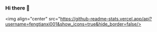 ### Hi there 👋
<img align="center" src="https://github-readme-stats.vercel.app/api?username=fengtianxi001&show_icons=true&hide_border=false/>

<!--
**fengtianxi001/fengtianxi001** is a ✨ _special_ ✨ repository because its `README.md` (this file) appears on your GitHub profile.

Here are some ideas to get you started:

- 🔭 I’m currently working on ...
- 🌱 I’m currently learning ...
- 👯 I’m looking to collaborate on ...
- 🤔 I’m looking for help with ...
- 💬 Ask me about ...
- 📫 How to reach me: ...
- 😄 Pronouns: ...
- ⚡ Fun fact: ...
-->
